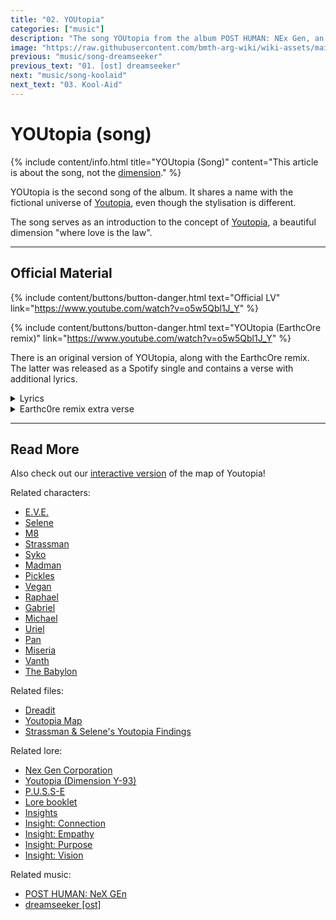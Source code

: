 ```yaml
---
title: "02. YOUtopia"
categories: ["music"]
description: "The song YOUtopia from the album POST HUMAN: NEx Gen, an introduction to the fictional dimension."
image: "https://raw.githubusercontent.com/bmth-arg-wiki/wiki-assets/main/music/ph2/album_cover_300.png"
previous: "music/song-dreamseeker"
previous_text: "01. [ost] dreamseeker"
next: "music/song-koolaid"
next_text: "03. Kool-Aid"
---
```

# YOUtopia (song)


{% include content/info.html
title="YOUtopia (Song)"
content="This article is about the song, not the [dimension](../lore/youtopia)."
%}

YOUtopia is the second song of the album. It shares a name with the fictional universe of [Youtopia](../lore/youtopia), 
even though the stylisation is different.

The song serves as an introduction to the concept of [Youtopia](../lore/youtopia), a beautiful dimension "where 
love is the law".

***

## Official Material

{% include content/buttons/button-danger.html text="Official LV" link="https://www.youtube.com/watch?v=o5w5Qbl1J_Y" %}

{% include content/buttons/button-danger.html text="YOUtopia (EarthcOre remix)" link="https://www.youtube.com/watch?v=o5w5Qbl1J_Y" %}

There is an original version of YOUtopia, along with the EarthcOre remix. The latter was released as a Spotify single 
and contains a verse with additional lyrics.

<details class="lyrics">
<summary>Lyrics</summary>
{{ "
> there’s a place i wanna take you
> but i’m not quite there myself yet
> i’m getting better but there’s still days
> where i wish that i was someone else
>
> but i know
> there is a home
> somewhere
> beyond my bones
> and i’m just too terrified
> to dive inside 
>
> soul like a cemetery
> hard to ignore
> we’re sick to the core
> a world’s been buried
> where love is the law
> a youtopia
> (scream) 
>
> golden raspberry
> for the performance in your head
> stop pushing daisies
> no one wants flowers
> when they’re dead 
>
> soul like a cemetery
> hard to ignore
> we’re sick to the core
> a world’s been buried
> where love is the law
> a youtopia
>
> there is a home
> beyond our bones
> so connect
> to the divine
> it’s ok to cry
> yeah
> soul like a cemetery
> hard to ignore
> we’re sick to the core
> a world’s been buried
> where love is the law
> a youtopia
> there's a place i wanna take you
> a youtopia
> there's a place i wanna take you
> a youtopia
> there's a place i wanna take you
> where love is the law
> a youtopia
" | markdownify }}
</details>

<details>
<summary>Earthc0re remix extra verse</summary>
{{ "
> Someone tell the elephant
> It's 'bout time he chipped in on the rent
> Don't you know we're in a crisis? (In a crisis)
> 'Cause I bet my life, now I'm in debt
> My happy place got repossessed
> And I can't afford to sit in silence
> 'Cause you mind fucked me so hard, my hippocampus hurts
> Could of at least bought it dinner first
> I guess chivalry is dead
> 
> Source: [genius.com](https://genius.com/Bring-me-the-horizon-youtopia-earthcore-remix-spotify-singles-lyrics)
" | markdownify }}
</details>

***

## Read More

Also check out our [interactive version](../map) of the map of Youtopia!

Related characters:

- [E.V.E.](../characters/eve)
- [Selene](../characters/selene)
- [M8](../m8)
- [Strassman](../characters/strassman)
- [Syko](../characters/syko)
- [Madman](../characters/madman)
- [Pickles](../characters/pickles)
- [Vegan](../characters/vegan)
- [Raphael](../characters/raphael)
- [Gabriel](../characters/gabriel)
- [Michael](../characters/michael)
- [Uriel](../characters/uriel)
- [Pan](../characters/pan)
- [Miseria](../characters/miseria)
- [Vanth](../characters/vanth)
- [The Babylon](../characters/babylon)

Related files:

- [Dreadit](../for-sof/dreadit)
- [Youtopia Map](../for-sof/selenes_map)
- [Strassman & Selene's Youtopia Findings](../for-sof/selene_youtopia_doc)

Related lore:

- [Nex Gen Corporation](../lore/nex-gen-corporation)
- [Youtopia (Dimension Y-93)](../lore/youtopia)
- [P.U.S.S-E](../lore/pusse)
- [Lore booklet](../lore/booklet)
- [Insights](../lore/insights)
- [Insight: Connection](../lore/insight1-connection)
- [Insight: Empathy](../lore/insight2-empathy)
- [Insight: Purpose](../lore/insight3-purpose)
- [Insight: Vision](../lore/insight4-vision)

Related music:

- [POST HUMAN: NeX GEn](ph-nex-gen)
- [dreamseeker [ost]](song-dreamseeker)
